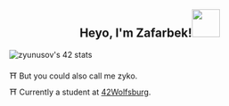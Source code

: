 <h2 align="center">Heyo, I'm Zafarbek!<img src='https://github.com/zyunusov/zyunusov/blob/main/dslr-funny.gif' width='50'></h2>  
<img src="https://badge42.vercel.app/api/v2/cl9cu4g4d00210hmjktef2xft/stats?cursusId=21&coalitionId=149" alt="zyunusov's 42 stats" />

⛩️ But you could also call me zyko.  
⛩️ Currently a student at <a href="https://42wolfsburg.de/">42Wolfsburg</a>.  
